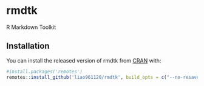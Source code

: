 # rmdtk

R Markdown Toolkit

## Installation

You can install the released version of rmdtk from [CRAN](https://CRAN.R-project.org) with:

``` r
#install.packages('remotes')
remotes::install_github('liao961120/rmdtk', build_opts = c("--no-resave-data"))
```
